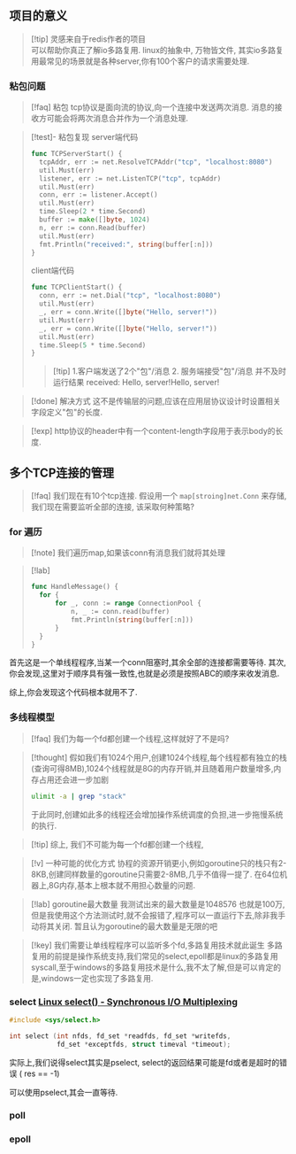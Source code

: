 
## 项目的意义 

>[!tip]  灵感来自于redis作者的项目  
>可以帮助你真正了解io多路复用. linux的抽象中, 万物皆文件, 其实io多路复用最常见的场景就是各种server,你有100个客户的请求需要处理.



### 粘包问题 

>[!faq] 粘包
>tcp协议是面向流的协议,向一个连接中发送两次消息. 消息的接收方可能会将两次消息合并作为一个消息处理. 

>[!test]- 粘包复现 
>server端代码
>```go
> func TCPServerStart() {
> 	tcpAddr, err := net.ResolveTCPAddr("tcp", "localhost:8080")
> 	util.Must(err)
> 	listener, err := net.ListenTCP("tcp", tcpAddr)
> 	util.Must(err)
> 	conn, err := listener.Accept()
> 	util.Must(err)
> 	time.Sleep(2 * time.Second)
> 	buffer := make([]byte, 1024)
> 	n, err := conn.Read(buffer)
> 	util.Must(err)
> 	fmt.Println("received:", string(buffer[:n]))
> }
>```
>client端代码
>```go
> func TCPClientStart() {
> 	conn, err := net.Dial("tcp", "localhost:8080")
> 	util.Must(err)
> 	_, err = conn.Write([]byte("Hello, server!"))
> 	util.Must(err)
> 	_, err = conn.Write([]byte("Hello, server!"))
> 	util.Must(err)
> 	time.Sleep(5 * time.Second)
> }
>```
>>[!tip] 1.客户端发送了2个"包"/消息 2. 服务端接受"包"/消息 并不及时 
>运行结果
>>received: Hello, server!Hello, server!


>[!done] 解决方式 
>这不是传输层的问题,应该在应用层协议设计时设置相关字段定义"包"的长度. 

>[!exp] http协议的header中有一个content-length字段用于表示body的长度. 


## 多个TCP连接的管理 

>[!faq] 我们现在有10个tcp连接. 假设用一个 `map[stroing]net.Conn` 来存储, 我们现在需要监听全部的连接, 该采取何种策略? 

### for 遍历 

>[!note] 我们遍历map,如果该conn有消息我们就将其处理 

>[!lab] 
> ```go
>func HandleMessage() {
>	for {
>		for _, conn := range ConnectionPool {
>			n, _ := conn.read(buffer)
>			fmt.Println(string(buffer[:n]))
>		}
>	}
>}
> ```

 首先这是一个单线程程序,当某一个conn阻塞时,其余全部的连接都需要等待. 
 其次,你会发现,这里对于顺序具有强一致性,也就是必须是按照ABC的顺序来收发消息.

综上,你会发现这个代码根本就用不了. 

### 多线程模型 

>[!faq] 我们为每一个fd都创建一个线程,这样就好了不是吗? 

>[!thought] 假如我们有1024个用户,创建1024个线程,每个线程都有独立的栈(查询可得8MB),1024个线程就是8G的内存开销,并且随着用户数量增多,内存占用还会进一步加剧
>```bash
>ulimit -a | grep "stack" 
>```
>于此同时,创建如此多的线程还会增加操作系统调度的负担,进一步拖慢系统的执行. 

>[!tip] 综上, 我们不可能为每一个fd都创建一个线程,

>[!v] 一种可能的优化方式
>协程的资源开销更小,例如goroutine只的栈只有2-8KB,创建同样数量的goroutine只需要2-8MB,几乎不值得一提了. 
>在64位机器上,8G内存,基本上根本就不用担心数量的问题. 

>[!lab] goroutine最大数量
>我测试出来的最大数量是1048576 也就是100万,但是我使用这个方法测试时,就不会报错了,程序可以一直运行下去,除非我手动将其关闭. 
>暂且认为goroutine的最大数量是无限的吧


>[!key] 我们需要让单线程程序可以监听多个fd,多路复用技术就此诞生
>多路复用的前提是操作系统支持,我们常见的select,epoll都是linux的多路复用syscall,至于windows的多路复用技术是什么,我不太了解,但是可以肯定的是,windows一定也实现了多路复用. 


### select [Linux select() - Synchronous I/O Multiplexing](https://phoenixnap.com/kb/linux-select)

```c
#include <sys/select.h>

int select (int nfds, fd_set *readfds, fd_set *writefds,
            fd_set *exceptfds, struct timeval *timeout);
```

实际上,我们说得select其实是pselect, select的返回结果可能是fd或者是超时的错误 ( res == -1)

可以使用pselect,其会一直等待. 


### poll



### epoll



